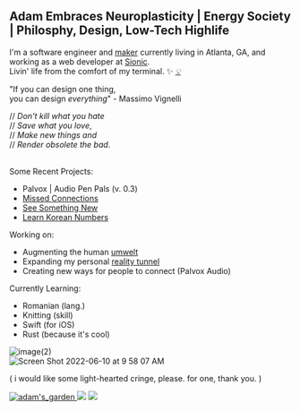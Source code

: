 ## Adam Embraces Neuroplasticity | Energy Society | Philosphy, Design, Low-Tech Highlife


I'm a software engineer and <a href="https://en.wikipedia.org/wiki/Maker_culture">maker</a> currently living in Atlanta, GA, and working as a web developer at <a href="https://github.com/adamSionic">Sionic</a>. <br> Livin' life from the comfort of my terminal. ✨ <a href="https://www.lesswrong.com/">*💡*</a>
<br>

"If you can design one thing, <br>
you can design *everything*" - Massimo Vignelli

// <i>Don't kill what you hate</i> <br>
// <i>Save what you love</i>, <br>
// <i>Make new things and</i> <br>
// <i>Render obsolete the bad</i>. <br>
<br>

Some Recent Projects:
- Palvox | Audio Pen Pals (v. 0.3)
- <a href="https://missed-connections.netlify.app/" target="_blank">Missed Connections</a>
- <a href="https://see-something-new.netlify.app/" target="_blank">See Something New</a>
- <a href="https://learn-korean-numbers.netlify.app/" target="_blank">Learn Korean Numbers</a>

Working on: 
- Augmenting the human <a href="https://en.wikipedia.org/wiki/Umwelt">umwelt</a>
- Expanding my personal <a href="https://en.wikipedia.org/wiki/Reality_tunnel">reality tunnel</a>
- Creating new ways for people to connect (Palvox Audio)

Currently Learning:
- Romanian (lang.)
- Knitting (skill)
- Swift (for iOS)
- Rust (because it's cool)

![image(2)](https://user-images.githubusercontent.com/68540487/161441324-b1d82369-6db7-4bf3-9aaf-a812bc3dc6e4.gif) <br>
![Screen Shot 2022-06-10 at 9 58 07 AM](https://user-images.githubusercontent.com/68540487/173082232-a1a7e840-f65e-4137-a009-b25c669914b5.png)

( i would like some light-hearted cringe, please. for one, thank you. )

<a href="https://adams.land/" target="_blank"> ![adam's_garden](https://user-images.githubusercontent.com/68540487/133674549-b7864c7e-41d5-41ec-b4b0-ac0c85b7c3b6.gif) <a/> 
<img src="https://anlucas.neocities.org/263gggk.gif" /> <img src="https://anlucas.neocities.org/affection.gif" />
